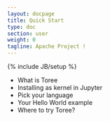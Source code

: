 ```yaml
---
layout: docpage
title: Quick Start
type: doc
section: user
weight: 0
tagline: Apache Project !
---
```


{% include JB/setup %}

- What is Toree
- Installing as kernel in Jupyter
- Pick your language
- Your Hello World example
- Where to try Toree?



